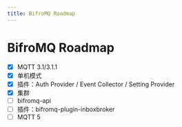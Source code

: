 ```yaml
---
title: BifroMQ Roadmap
---
```


# BifroMQ Roadmap

- [x] MQTT 3.1/3.1.1 
- [x] 单机模式
- [x] 插件：Auth Provider / Event Collector / Setting Provider
- [x] 集群
- [ ] bifromq-api
- [ ] 插件：bifromq-plugin-inboxbroker
- [ ] MQTT 5
